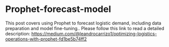 # Prophet-forecast-model
This post covers using Prophet to forecast logistic demand, including data preparation and model fine-tuning.. Please follow this link to read a detailed description:
https://medium.com/@leandrocarrizo1/optimizing-logistics-operations-with-prophet-fd1be5b74ff2
